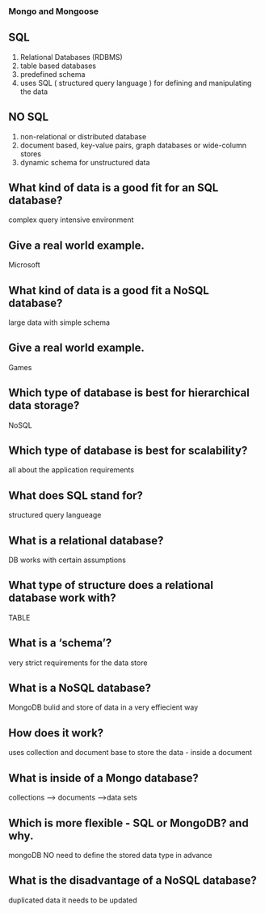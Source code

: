 ### Mongo and Mongoose
## SQL
1. Relational Databases (RDBMS)
2. table based databases
3. predefined schema
4. uses SQL ( structured query language ) for defining and manipulating the data

## NO SQL
1. non-relational or distributed database
2. document based, key-value pairs, graph databases or wide-column stores
3. dynamic schema for unstructured data

## What kind of data is a good fit for an SQL database?
complex query intensive environment
## Give a real world example.
Microsoft

## What kind of data is a good fit a NoSQL database?
large data with simple schema

## Give a real world example.
Games
## Which type of database is best for hierarchical data storage?
NoSQL
## Which type of database is best for scalability?
all about the application requirements

## What does SQL stand for?
structured query langueage
## What is a relational database?
DB works with certain assumptions
## What type of structure does a relational database work with?
TABLE
## What is a ‘schema’?
very strict requirements for the data store
## What is a NoSQL database?
MongoDB bulid and store of data in a very effiecient way
## How does it work?
uses collection and document base to store the data - inside a document
## What is inside of a Mongo database?
collections --> documents -->data sets
## Which is more flexible - SQL or MongoDB? and why.
mongoDB NO need to define the stored data type in advance
## What is the disadvantage of a NoSQL database?
duplicated data
it needs to be updated
